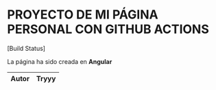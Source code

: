 # PROYECTO DE MI PÁGINA PERSONAL CON GITHUB ACTIONS

[Build Status]

La página ha sido creada en **Angular** 

| Autor | Tryyy |
|-------|-------|
